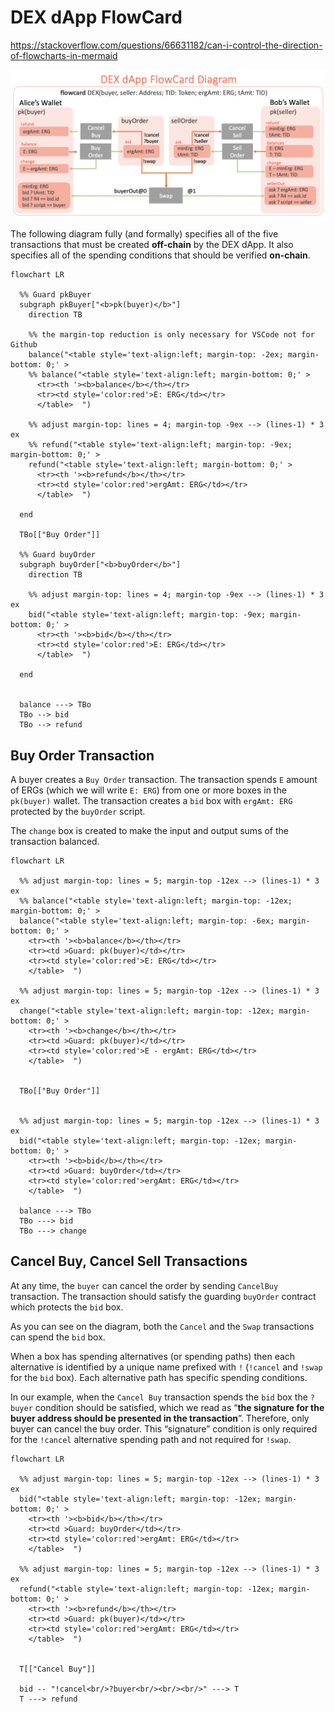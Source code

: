 # DEX dApp FlowCard

https://stackoverflow.com/questions/66631182/can-i-control-the-direction-of-flowcharts-in-mermaid

![DEX FlowCard](/images/ergo-dex-flowcard.png)

The following diagram fully (and formally) specifies all of the five transactions that must be created **off-chain** by the DEX dApp. It also specifies all of the spending conditions that should be verified **on-chain**.


```mermaid
flowchart LR

  %% Guard pkBuyer
  subgraph pkBuyer["<b>pk(buyer)</b>"]
    direction TB

    %% the margin-top reduction is only necessary for VSCode not for Github
    balance("<table style='text-align:left; margin-top: -2ex; margin-bottom: 0;' > 
    %% balance("<table style='text-align:left; margin-bottom: 0;' > 
      <tr><th '><b>balance</b></th></tr> 
      <tr><td style='color:red'>E: ERG</td></tr> 
      </table>  ")

    %% adjust margin-top: lines = 4; margin-top -9ex --> (lines-1) * 3 ex
    %% refund("<table style='text-align:left; margin-top: -9ex; margin-bottom: 0;' > 
    refund("<table style='text-align:left; margin-bottom: 0;' > 
      <tr><th '><b>refund</b></th></tr> 
      <tr><td style='color:red'>ergAmt: ERG</td></tr> 
      </table>  ")

  end

  TBo[["Buy Order"]]

  %% Guard buyOrder
  subgraph buyOrder["<b>buyOrder</b>"]
    direction TB

    %% adjust margin-top: lines = 4; margin-top -9ex --> (lines-1) * 3 ex
    bid("<table style='text-align:left; margin-top: -9ex; margin-bottom: 0;' > 
      <tr><th '><b>bid</b></th></tr> 
      <tr><td style='color:red'>E: ERG</td></tr> 
      </table>  ")

  end


  balance ---> TBo
  TBo --> bid
  TBo --> refund

```


## Buy Order Transaction

A buyer creates a `Buy Order` transaction. The transaction spends `E` amount of ERGs (which we will write `E: ERG`) from one or more boxes in the `pk(buyer)` wallet. The transaction creates a `bid` box with `ergAmt: ERG` protected by the `buyOrder` script. 

The `change` box is created to make the input and output sums of the transaction balanced.

```mermaid
flowchart LR

  %% adjust margin-top: lines = 5; margin-top -12ex --> (lines-1) * 3 ex
  %% balance("<table style='text-align:left; margin-top: -12ex; margin-bottom: 0;' > 
  balance("<table style='text-align:left; margin-top: -6ex; margin-bottom: 0;' > 
    <tr><th '><b>balance</b></th></tr> 
    <tr><td >Guard: pk(buyer)</td></tr> 
    <tr><td style='color:red'>E: ERG</td></tr> 
    </table>  ")

  %% adjust margin-top: lines = 5; margin-top -12ex --> (lines-1) * 3 ex
  change("<table style='text-align:left; margin-top: -12ex; margin-bottom: 0;' > 
    <tr><th '><b>change</b></th></tr> 
    <tr><td >Guard: pk(buyer)</td></tr> 
    <tr><td style='color:red'>E - ergAmt: ERG</td></tr> 
    </table>  ")


  TBo[["Buy Order"]]


  %% adjust margin-top: lines = 5; margin-top -12ex --> (lines-1) * 3 ex
  bid("<table style='text-align:left; margin-top: -12ex; margin-bottom: 0;' > 
    <tr><th '><b>bid</b></th></tr> 
    <tr><td >Guard: buyOrder</td></tr> 
    <tr><td style='color:red'>ergAmt: ERG</td></tr> 
    </table>  ")

  balance ---> TBo
  TBo ---> bid
  TBo ---> change

```

## Cancel Buy, Cancel Sell Transactions

At any time, the `buyer` can cancel the order by sending `CancelBuy` transaction. The transaction should satisfy the guarding `buyOrder` contract which protects the `bid` box. 

As you can see on the diagram, both the `Cancel` and the `Swap` transactions can spend the `bid` box. 

When a box has spending alternatives (or spending paths) then each alternative is identified by a unique name prefixed with `!` (`!cancel` and `!swap` for the `bid` box). Each alternative path has specific spending conditions. 

In our example, when the `Cancel Buy` transaction spends the `bid` box the `?buyer` condition should be satisfied, which we read as “**the signature for the buyer address should be presented in the transaction**”. Therefore, only buyer can cancel the buy order. This “signature” condition is only required for the `!cancel` alternative spending path and not required for `!swap`.

```mermaid
flowchart LR

  %% adjust margin-top: lines = 5; margin-top -12ex --> (lines-1) * 3 ex
  bid("<table style='text-align:left; margin-top: -12ex; margin-bottom: 0;' > 
    <tr><th '><b>bid</b></th></tr> 
    <tr><td >Guard: buyOrder</td></tr> 
    <tr><td style='color:red'>ergAmt: ERG</td></tr> 
    </table>  ")

  %% adjust margin-top: lines = 5; margin-top -12ex --> (lines-1) * 3 ex
  refund("<table style='text-align:left; margin-top: -12ex; margin-bottom: 0;' > 
    <tr><th '><b>refund</b></th></tr> 
    <tr><td >Guard: pk(buyer)</td></tr> 
    <tr><td style='color:red'>ergAmt: ERG</td></tr> 
    </table>  ")


  T[["Cancel Buy"]]

  bid -- "!cancel<br/>?buyer<br/><br/><br/>" ---> T
  T ---> refund

```

